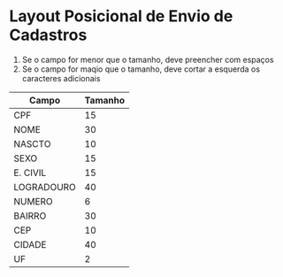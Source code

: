 # Layout Posicional de Envio de Cadastros

1. Se o campo for menor que o tamanho, deve preencher com espaços
1. Se o campo for maqio que o tamanho, deve cortar a esquerda os caracteres adicionais

|Campo|Tamanho|
|-----|-------|
|CPF|15|
|NOME|30|
|NASCTO|10|
|SEXO|15|
|E. CIVIL|15|
|LOGRADOURO|40|
|NUMERO|6|
|BAIRRO|30|
|CEP|10|
|CIDADE|40|
|UF|2|